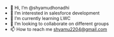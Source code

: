 - 👋 Hi, I’m @shyamudhonadhi
- 👀 I’m interested in salesforce development
- 🌱 I’m currently learning LWC
- 💞️ I’m looking to collaborate on different groups
- 📫 How to reach me shyamu2204@gmail.com

<!---
shyamudhonadhi/shyamudhonadhi is a ✨ special ✨ repository because its `README.md` (this file) appears on your GitHub profile.
You can click the Preview link to take a look at your changes.
--->
